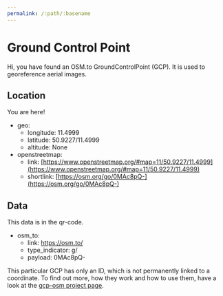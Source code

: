 ```yaml
---
permalink: /:path/:basename
---
```


# Ground Control Point

Hi, you have found an OSM.to GroundControlPoint (GCP). It is used to georeference aerial images.

## Location

You are here!

  * geo:
    * longitude: 11.4999
    * latitude: 50.9227/11.4999
    * altitude: None
  * openstreetmap:
    * link: [https://www.openstreetmap.org/#map=11/50.9227/11.4999](https://www.openstreetmap.org/#map=11/50.9227/11.4999)
    * shortlink: [https://osm.org/go/0MAc8pQ-](https://osm.org/go/0MAc8pQ-)

## Data

This data is in the qr-code.

  * osm_to:
    * link: https://osm.to/
    * type_indicator: g/
    * payload: 0MAc8pQ-
	

This particular GCP has only an ID, which is not permanently linked to a coordinate. To find out more, how they work and how to use them, have a look at the [gcp-osm project page](https://github.com/aerospaceresearch/gcp-osm).
